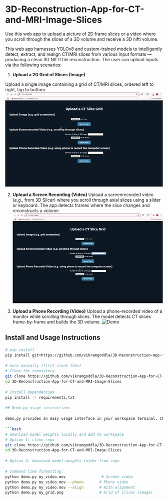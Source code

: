 # 3D-Reconstruction-App-for-CT-and-MRI-Image-Slices
Use this web app to upload a picture of 2D frame slices or a video where you scroll through the slices of a 3D volume and receive a 3D nifti volume.

This web app harnesses YOLOv8 and custom-trained models to intelligently detect, extract, and realign CT/MRI slices from various input formats — producing a clean 3D NIfTI file reconstruction. The user can upload inputs via the following scenarios:

1) **Upload a 2D Grid of Slices (Image)**
   
Upload a single image containing a grid of CT/MRI slices, ordered left to right, top to bottom.
![Demo](assets/Example_1.gif)

2) **Upload a Screen Recording (Video)**
Upload a screenrecorded video (e.g., from 3D Slicer) where you scroll through axial slices using a slider or keyboard. The app detects frames where the slice changes and reconstructs a volume.
![Demo](assets/Example_2.gif)

3) **Upload a Phone Recording (Video)**
Upload a phone-recorded video of a monitor while scrolling through slices. The model detects CT slices frame-by-frame and builds the 3D volume.
![Demo](assets/Example_3.gif)

## Install and Usage Instructions

```bash
# pip install
pip install git+https://github.com/vikramgoddla/3D-Reconstruction-App-for-CT-and-MRI-Image-Slices

# more manually (first clone then)
# Clone the repository
git clone https://github.com/vikramgoddla/3D-Reconstruction-App-for-CT-and-MRI-Image-Slices.git
cd 3D-Reconstruction-App-for-CT-and-MRI-Image-Slices

# Install dependencies
pip install -r requirements.txt

## Demo.py usage instructions

demo.py provides an easy usage interface in your workspace terminal. Check below to see command line format for feeding different file types (image, phone video, and screen video) and test aligned vs unaligned.

```bash
# download model weights locally and add to workspace
# Option 1: clone repo 
git clone https://github.com/vikramgoddla/3D-Reconstruction-App-for-CT-and-MRI-Image-Slices.git
cd 3D-Reconstruction-App-for-CT-and-MRI-Image-Slices

# Option 2: download model-weights folder from repo

# Command line formatting:
python demo.py my_video.mov                # Screen video
python demo.py my_video.mov --phone       # Phone video
python demo.py my_video.mov --align       # With alignment
python demo.py my_grid.png                # Grid of slices (image)



